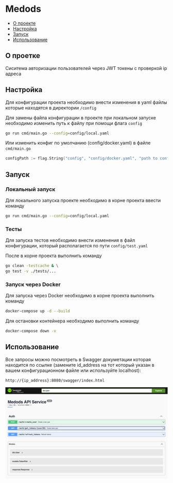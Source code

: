 # Medods


- [О проекте](#о-проетке)
- [Настройка](#настройка)
- [Запуск](#запуск)
- [Использование](#использование)


## О проетке

Сиситема авторизации пользователей через JWT токены с проверкой ip адреса

## Настройка

Для конфигурации проекта необходимо внести изменения в yaml файлы которые находятся в директории `/config`

Для замены файла конфигурации в проекте при локальном запуске необходимо изменить путь к файлу при помощи флага `config`

```bash
go run cmd/main.go --config=config/local.yaml
```
Или изменить конфиг по умолчанию (config/docker.yaml) в файле `cmd/main.go`

```go
configPath := flag.String("config", "config/docker.yaml", "path to config file")
```

## Запуск

### Локальный запуск

Для локального запуска проекте необходимо в корне проекта ввести команду

```bash
go run cmd/main.go --config=config/local.yaml
```
### Тесты

Для запуска тестов необходимо внести изменения в файл конфигурации, который располагается по пути `config/test.yaml`

После в корне проекта выполнить команду
```bash
go clean -testcache & \
go test -v ./tests/...
```

### Запуск через Docker

Для запуска через Docker необходимо в корне проекта выполнить команду

```bash
docker-compose up -d --build
```
Для остановки контейнера необходимо выполнить команду
```bash
docker-compose down -v
```

## Использование

Все запросы можно посмотреть в Swagger докуметации которая находится по ссылке (замените id_address на тот который указан в вашем конфигурационном файле или используйте localhost):

```url
http://{ip_address}:8080/swagger/index.html
```

![Swagger](./img/swagger.png)
